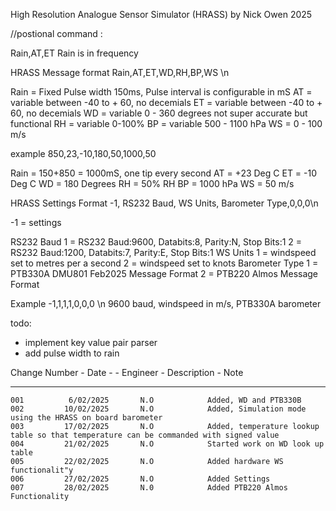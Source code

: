 High Resolution Analogue Sensor Simulator (HRASS) 
by Nick Owen 2025

//postional command :

Rain,AT,ET
Rain is in frequency

HRASS Message format
Rain,AT,ET,WD,RH,BP,WS \n

Rain = Fixed Pulse width 150ms, Pulse interval is configurable in mS
AT = variable between -40 to + 60, no decemials
ET = variable between -40 to + 60, no decemials
WD = variable 0 - 360 degrees not super accurate but functional 
RH = variable 0-100%
BP = variable 500 - 1100 hPa
WS = 0 - 100 m/s

example 
  850,23,-10,180,50,1000,50

  Rain = 150+850 = 1000mS, one tip every second
  AT = +23 Deg C
  ET = -10 Deg C
  WD = 180 Degrees
  RH = 50% RH
  BP = 1000 hPa
  WS = 50 m/s 


HRASS Settings Format
-1, RS232 Baud, WS Units, Barometer Type,0,0,0\n

-1 = settings

RS232 Baud 
  1 = RS232 Baud:9600, Databits:8, Parity:N, Stop Bits:1
  2 = RS232 Baud:1200, Databits:7, Parity:E, Stop Bits:1
WS Units
  1 = windspeed set to metres per a second
  2 = windspeed set to knots
Barometer Type
  1 = PTB330A DMU801 Feb2025 Message Format
  2 = PTB220 Almos Message Format

Example -1,1,1,1,0,0,0 \n
9600 baud, windspeed in m/s, PTB330A barometer 

todo:
  - implement key value pair parser
  - add pulse width to rain

  Change Number - Date -         - Engineer -    Description   - Note
*****************************************************************************************************************
    001          6/02/2025       N.O            Added, WD and PTB330B 
    002         10/02/2025       N.O            Added, Simulation mode using the HRASS on board barometer 
    003         17/02/2025       N.O            Added, temperature lookup table so that temperature can be commanded with signed value
    004         21/02/2025       N.O            Started work on WD look up table
    005         22/02/2025       N.O            Added hardware WS functionalit"y 
    006         27/02/2025       N.O            Added Settings 
    007         28/02/2025       N.0            Added PTB220 Almos Functionality
    